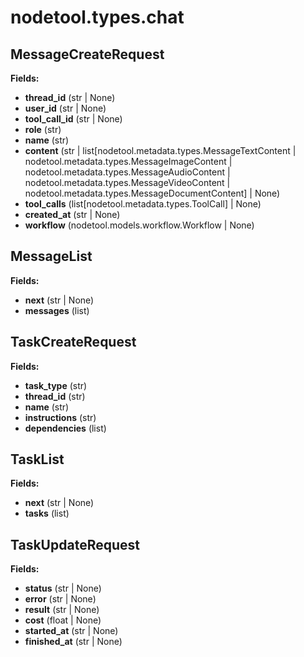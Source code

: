 # nodetool.types.chat

## MessageCreateRequest

**Fields:**
- **thread_id** (str | None)
- **user_id** (str | None)
- **tool_call_id** (str | None)
- **role** (str)
- **name** (str)
- **content** (str | list[nodetool.metadata.types.MessageTextContent | nodetool.metadata.types.MessageImageContent | nodetool.metadata.types.MessageAudioContent | nodetool.metadata.types.MessageVideoContent | nodetool.metadata.types.MessageDocumentContent] | None)
- **tool_calls** (list[nodetool.metadata.types.ToolCall] | None)
- **created_at** (str | None)
- **workflow** (nodetool.models.workflow.Workflow | None)


## MessageList

**Fields:**
- **next** (str | None)
- **messages** (list)


## TaskCreateRequest

**Fields:**
- **task_type** (str)
- **thread_id** (str)
- **name** (str)
- **instructions** (str)
- **dependencies** (list)


## TaskList

**Fields:**
- **next** (str | None)
- **tasks** (list)


## TaskUpdateRequest

**Fields:**
- **status** (str | None)
- **error** (str | None)
- **result** (str | None)
- **cost** (float | None)
- **started_at** (str | None)
- **finished_at** (str | None)


